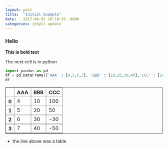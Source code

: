 ```yaml
---
layout: post
title:  "Initial Example"
date:   2017-04-01 20:10:38 -0600
categories: jekyll update
---
```

### Hello
**This is bold text**

The next cell is in python


```python
import pandas as pd
df = pd.DataFrame({'AAA' : [4,5,6,7], 'BBB' : [10,20,30,40],'CCC' : [100,50,-30,-50]})
df
```




<div>
<table border="1" class="dataframe">
  <thead>
    <tr style="text-align: right;">
      <th></th>
      <th>AAA</th>
      <th>BBB</th>
      <th>CCC</th>
    </tr>
  </thead>
  <tbody>
    <tr>
      <th>0</th>
      <td>4</td>
      <td>10</td>
      <td>100</td>
    </tr>
    <tr>
      <th>1</th>
      <td>5</td>
      <td>20</td>
      <td>50</td>
    </tr>
    <tr>
      <th>2</th>
      <td>6</td>
      <td>30</td>
      <td>-30</td>
    </tr>
    <tr>
      <th>3</th>
      <td>7</td>
      <td>40</td>
      <td>-50</td>
    </tr>
  </tbody>
</table>
</div>



* the line above was a table
